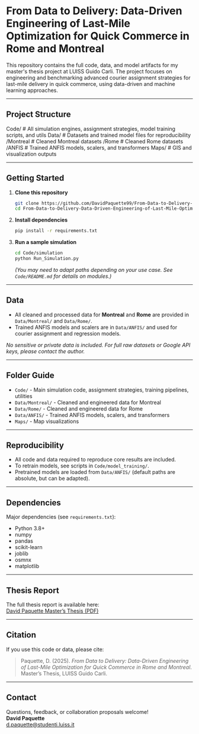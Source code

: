 # From Data to Delivery: Data-Driven Engineering of Last-Mile Optimization for Quick Commerce in Rome and Montreal

This repository contains the full code, data, and model artifacts for my master's thesis project at LUISS Guido Carli. The project focuses on engineering and benchmarking advanced courier assignment strategies for last-mile delivery in quick commerce, using data-driven and machine learning approaches.

---

## Project Structure

Code/ # All simulation engines, assignment strategies, model training scripts, and utils
Data/ # Datasets and trained model files for reproducibility
/Montreal # Cleaned Montreal datasets
/Rome # Cleaned Rome datasets
/ANFIS # Trained ANFIS models, scalers, and transformers
Maps/ # GIS and visualization outputs


---

## Getting Started

1. **Clone this repository**
    ```bash
    git clone https://github.com/DavidPaquette99/From-Data-to-Delivery-Data-Driven-Engineering-of-Last-Mile-Optimization-for-Quick-Commerce-in-Rome-.git
    cd From-Data-to-Delivery-Data-Driven-Engineering-of-Last-Mile-Optimization-for-Quick-Commerce-in-Rome-
    ```

2. **Install dependencies**
    ```bash
    pip install -r requirements.txt
    ```

3. **Run a sample simulation**
    ```bash
    cd Code/simulation
    python Run_Simulation.py
    ```
    *(You may need to adapt paths depending on your use case. See `Code/README.md` for details on modules.)*

---

## Data

- All cleaned and processed data for **Montreal** and **Rome** are provided in `Data/Montreal/` and `Data/Rome/`.
- Trained ANFIS models and scalers are in `Data/ANFIS/` and used for courier assignment and regression models.

*No sensitive or private data is included. For full raw datasets or Google API keys, please contact the author.*

---

## Folder Guide

- `Code/` - Main simulation code, assignment strategies, training pipelines, utilities
- `Data/Montreal/` - Cleaned and engineered data for Montreal
- `Data/Rome/` - Cleaned and engineered data for Rome
- `Data/ANFIS/` - Trained ANFIS models, scalers, and transformers
- `Maps/` - Map visualizations

---

## Reproducibility

- All code and data required to reproduce core results are included.
- To retrain models, see scripts in `Code/model_training/`.
- Pretrained models are loaded from `Data/ANFIS/` (default paths are absolute, but can be adapted).

---

## Dependencies

Major dependencies (see `requirements.txt`):
- Python 3.8+
- numpy
- pandas
- scikit-learn
- joblib
- osmnx
- matplotlib

---

## Thesis Report

The full thesis report is available here:  
[David Paquette Master’s Thesis (PDF)](./David_Paquette_789331_Thesis.pdf)


---

## Citation

If you use this code or data, please cite:

> Paquette, D. (2025). *From Data to Delivery: Data-Driven Engineering of Last-Mile Optimization for Quick Commerce in Rome and Montreal*. Master’s Thesis, LUISS Guido Carli.

---

## Contact

Questions, feedback, or collaboration proposals welcome!  
**David Paquette**  
d.paquette@studenti.luiss.it

